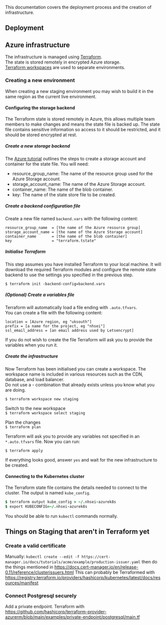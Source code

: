 This documentation covers the deployment process and the creation of infrastructure.

## Deployment

## Azure infrastructure

The infrastructure is managed using [Terraform](https://www.terraform.io/).<br>
The state is stored remotely in encrypted Azure storage.<br>
[Terraform workspaces](https://www.terraform.io/docs/state/workspaces.html) are used to separate environments.

### Creating a new environment

When creating a new staging environment you may wish to build it in the same region as
the current live environment.

#### Configuring the storage backend

The Terraform state is stored remotely in Azure, this allows multiple team members to
make changes and means the state file is backed up. The state file contains
sensitive information so access to it should be restricted, and it should be stored
encrypted at rest.

##### Create a new storage backend

The [Azure tutorial](https://docs.microsoft.com/en-us/azure/developer/terraform/store-state-in-azure-storage) outlines the steps to create a storage account and container for the state file. You will need:

- resource_group_name: The name of the resource group used for the Azure Storage account.
- storage_account_name: The name of the Azure Storage account.
- container_name: The name of the blob container.
- key: The name of the state store file to be created.

##### Create a backend configuration file

Create a new file named `backend.vars` with the following content:

```
resource_group_name  = [the name of the Azure resource group]
storage_account_name = [the name of the Azure Storage account]
container_name       = [the name of the blob container]
key                  = "terraform.tstate"
```

##### Initialise Terraform

This step assumes you have installed Terraform to your local machine.
It will download the required Terraform modules and configure the remote state backend
to use the settings you specified in the previous step.

`$ terraform init -backend-config=backend.vars`

##### (Optional) Create a variables file

Terraform will automatically load a file ending with `.auto.tfvars`.<br>
You can create a file with the following content:

```
location = [Azure region, eg "uksouth"]
prefix = [a name for the project, eg "nhsei"]
ssl_email_address = [an email address used by Letsencrypt]
```

If you do not wish to create the file Terraform will ask you to provide the variables
when you run it.

##### Create the infrastructure

Now Terraform has been initialised you can create a workspace. The workspace name is
included in various resources such as the CDN, database, and load balancer.<br>
Do not use a <prefix>-<workspace> combination that already exists unless you know what
you are doing.

`$ terraform workspace new staging`

Switch to the new workspace<br>
`$ terraform workspace select staging`

Plan the changes<br>
`$ terraform plan`

Terraform will ask you to provide any variables not specified in an `*.auto.tfvars` file.
Now you can run:

`$ terraform apply`

If everything looks good, answer `yes` and wait for the new infrastructure to be created.

#### Connecting to the Kubernetes cluster

The Terraform state file contains the details needed to connect to the cluster.
The output is named `kube_config`.

```j
$ terraform output kube_config > ~/.nhsei-azurek8s
$ export KUBECONFIG=~/.nhsei-azurek8s
```

You should be able to run `kubectl` commands normally.

## Things on Staging that aren't in Terraform yet

### Create a valid certificate
Manually: `kubectl create --edit -f https://cert-manager.io/docs/tutorials/acme/example/production-issuer.yaml` then do the things mentioned in https://docs.cert-manager.io/en/release-0.11/reference/clusterissuers.html
This can probably be Terraformed with https://registry.terraform.io/providers/hashicorp/kubernetes/latest/docs/resources/manifest

### Connect Postgresql securely
Add a private endpoint. Terraform with
https://github.com/hashicorp/terraform-provider-azurerm/blob/main/examples/private-endpoint/postgresql/main.tf
